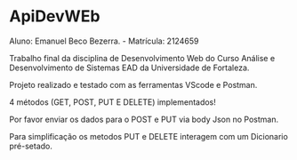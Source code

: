 # ApiDevWEb

Aluno: Emanuel Beco Bezerra. - Matrícula: 2124659

Trabalho final da disciplina de Desenvolvimento Web do Curso 
Análise e Desenvolvimento de Sistemas EAD da Universidade de Fortaleza.

Projeto realizado e testado com as ferramentas VScode e Postman. 

4 métodos (GET, POST, PUT E DELETE) implementados! 

Por favor enviar os dados para o POST e PUT via body Json no Postman.

Para simplificação os metodos PUT e DELETE interagem com um Dicionario pré-setado.
